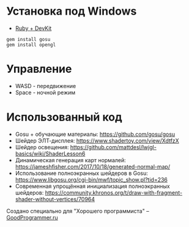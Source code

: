 # Установка под Windows

* [Ruby + DevKit](https://rubyinstaller.org/downloads/)

```
gem install gosu
gem install opengl
```
# Управление

* WASD - передвижение
* Space - ночной режим

# Использованный код

* Gosu + обучающие материалы: https://github.com/gosu/gosu
* Шейдер ЭЛТ-дисплея: https://www.shadertoy.com/view/XdtfzX
* Шейдер освещения: https://github.com/mattdesl/lwjgl-basics/wiki/ShaderLesson6
* Динамическая генерация карт нормалей: https://jameshfisher.com/2017/10/18/generated-normal-map/
* Использование полноэкранных шейдеров в Gosu: https://www.libgosu.org/cgi-bin/mwf/topic_show.pl?tid=236
* Современная упрощённая инициализация полноэкранных шейдеров: https://community.khronos.org/t/draw-with-fragment-shader-without-vertices/70964

Создано специально для "Хорошего программиста" – [GoodProgrammer.ru](https://goodprogrammer.ru)
